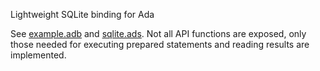 Lightweight SQLite binding for Ada

See [example.adb](example/src/example.adb) and [sqlite.ads](src/sqlite.ads).
Not all API functions are exposed, only those needed for executing prepared
statements and reading results are implemented.
